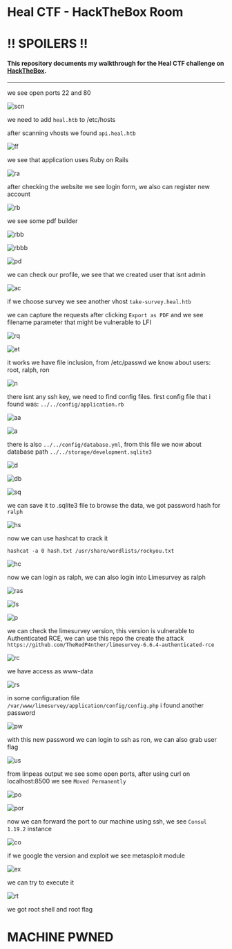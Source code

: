 # Heal CTF - HackTheBox Room
# **!! SPOILERS !!**
#### This repository documents my walkthrough for the **Heal** CTF challenge on [HackTheBox](https://app.hackthebox.com/machines/Heal). 
---

we see open ports 22 and 80

![scn](imgs/scn.png "scn")

we need to add `heal.htb` to /etc/hosts

after scanning vhosts we found `api.heal.htb` 

![ff](imgs/ff.png "ff")

we see that application uses Ruby on Rails 

![ra](imgs/ra.png "ra")

after checking the website we see login form, we also can register new account

![rb](imgs/rb.png "rb")

we see some pdf builder

![rbb](imgs/rbb.png "rbb")

![rbbb](imgs/rbbb.png "rbbb")

![pd](imgs/pd.png "pd")

we can check our profile, we see that we created user that isnt admin

![ac](imgs/ac.png "ac")

if we choose survey we see another vhost `take-survey.heal.htb`

we can capture the requests after clicking `Export as PDF` and we see filename parameter that might be vulnerable to LFI

![rq](imgs/rq.png "rq")

![et](imgs/et.png "et")

it works we have file inclusion, from /etc/passwd we know about users: root, ralph, ron

![n](imgs/n.png "n")

there isnt any ssh key, we need to find config files. first config file that i found was: `../../config/application.rb`

![aa](imgs/aa.png "aa")

![a](imgs/a.png "a")

there is also `../../config/database.yml`, from this file we now about database path `../../storage/development.sqlite3`

![d](imgs/d.png "d")

![db](imgs/db.png "db")

![sq](imgs/sq.png "sq")

we can save it to .sqlite3 file to browse the data, we got password hash for `ralph`

![hs](imgs/hs.png "hs")

now we can use hashcat to crack it 

```
hashcat -a 0 hash.txt /usr/share/wordlists/rockyou.txt
```

![hc](imgs/hc.png "hc")

now we can login as ralph, we can also login into Limesurvey as ralph

![ras](imgs/ras.png "ras")

![ls](imgs/ls.png "ls")

![p](imgs/p.png "p")

we can check the limesurvey version, this version is vulnerable to Authenticated RCE, we can use this repo the create the attack `https://github.com/TheRedP4nther/limesurvey-6.6.4-authenticated-rce`

![rc](imgs/rc.png "rc")

we have access as www-data

![rs](imgs/rs.png "rs")

in some configuration file `/var/www/limesurvey/application/config/config.php` i found another password

![pw](imgs/pw.png "pw")

with this new password we can login to ssh as ron, we can also grab user flag

![us](imgs/us.png "us")

from linpeas output we see some open ports, after using curl on localhost:8500 we see `Moved Permanently`

![po](imgs/po.png "po")

![por](imgs/por.png "por")

now we can forward the port to our machine using ssh, we see `Consul 1.19.2` instance

![co](imgs/co.png "co")

if we google the version and exploit we see metasploit module

![ex](imgs/ex.png "ex")

we can try to execute it 

![rt](imgs/rt.png "rt")

we got root shell and root flag

# MACHINE PWNED
